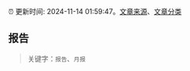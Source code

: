 :alarm_clock: 更新时间: 2024-11-14 01:59:47。[文章来源](/README.md)、[文章分类](/TAGS.md)

## 报告


> 关键字：`报告`、`月报`



